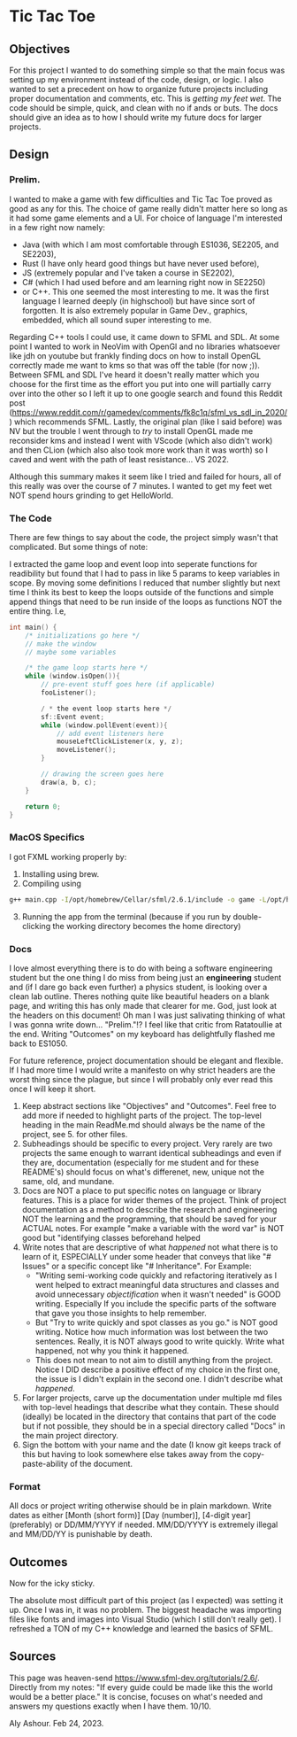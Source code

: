 # Tic Tac Toe
## Objectives
For this project I wanted to do something simple so that the main focus was setting up my environment instead of the code, design, or logic.
I also wanted to set a precedent on how to organize future projects including proper documentation and comments, etc.
This is *getting my feet wet*. The code should be simple, quick, and clean with no if ands or buts. The docs should give an idea as to how I should write my future docs for larger projects.

## Design
### Prelim.
I wanted to make a game with few difficulties and Tic Tac Toe proved as good as any for this. The choice of game really didn't matter here so long as it had some game elements and a UI.
For choice of language I'm interested in a few right now namely:
- Java (with which I am most comfortable through ES1036, SE2205, and SE2203),
- Rust (I have only heard good things but have never used before),
- JS (extremely popular and I've taken a course in SE2202),
- C# (which I had used before and am learning right now in SE2250)
- or C++. This one seemed the most interesting to me. It was the first language I learned deeply (in highschool) but have since sort of forgotten. It is also extremely popular in Game Dev., graphics, embedded, which all sound super interesting to me.

Regarding C++ tools I could use, it came down to SFML and SDL. At some point I wanted to work in NeoVim with OpenGl and no libraries whatsoever like jdh on youtube but frankly finding docs on how to install OpenGL correctly made me want to kms so that was off the table (for now ;)).
Between SFML and SDL I've heard it doesn't really matter which you choose for the first time as the effort you put into one will partially carry over into the other so I left it up to one google search and found this Reddit post (https://www.reddit.com/r/gamedev/comments/fk8c1q/sfml_vs_sdl_in_2020/) which recommends SFML.
Lastly, the original plan (like I said before) was NV but the trouble I went through to *try* to install OpenGL made me reconsider kms and instead I went with VScode (which also didn't work) and then CLion (which also also took more work than it was worth) so I caved and went with the path of least resistance... VS 2022.

Although this summary makes it seem like I tried and failed for hours, all of this really was over the course of 7 minutes. I wanted to get my feet wet NOT spend hours grinding to get HelloWorld.
### The Code
There are few things to say about the code, the project simply wasn't that complicated. But some things of note:

I extracted the game loop and event loop into seperate functions for readibility but found that I had to pass in like 5 params to keep variables in scope. By moving some definitions I reduced that number slightly but next time I think its best to keep the loops outside of the functions and simple append things that need to be run inside of the loops as functions NOT the entire thing. I.e,
```C++
int main() {
	/* initializations go here */
	// make the window
	// maybe some variables

	/* the game loop starts here */
	while (window.isOpen()){
		// pre-event stuff goes here (if applicable)
		fooListener();

		/ * the event loop starts here */
		sf::Event event;
		while (window.pollEvent(event)){
			// add event listeners here
			mouseLeftClickListener(x, y, z);
			moveListener();
		}

		// drawing the screen goes here
		draw(a, b, c);
	}

	return 0;
}
```
### MacOS Specifics
I got FXML working properly by:
1. Installing using brew.
2. Compiling using
```bash
g++ main.cpp -I/opt/homebrew/Cellar/sfml/2.6.1/include -o game -L/opt/homebrew/Cellar/sfml/2.6.1/lib -lsfml-graphics -lsfml-window -lsfml-system
```
3. Running the app from the terminal (because if you run by double-clicking the working directory becomes the home directory)
### Docs
I love almost everything there is to do with being a software engineering student but the one thing I do miss from being just an **engineering** student and (if I dare go back even further) a physics student, is looking over a clean lab outline.
Theres nothing quite like beautiful headers on a blank page, and writing this has only made that clearer for me. God, just look at the headers on this document!
Oh man I was just salivating thinking of what I was gonna write down... "Prelim."!? I feel like that critic from Ratatoullie at the end. Writing "Outcomes" on my keyboard has delightfully flashed me back to ES1050.

For future reference, project documentation should be elegant and flexible. If I had more time I would write a manifesto on why strict headers are the worst thing since the plague, but since I will probably only ever read this once I will keep it short.
1. Keep abstract sections like "Objectives" and "Outcomes". Feel free to add more if needed to highlight parts of the project. The top-level heading in the main ReadMe.md should always be the name of the project, see 5. for other files.
2. Subheadings should be specific to every project. Very rarely are two projects the same enough to warrant identical subheadings and even if they are, documentation (especially for me student and for these README's) should focus on what's differenet, new, unique not the same, old, and mundane.
3. Docs are NOT a place to put specific notes on language or library features. This is a place for wider themes of the project. Think of project documentation as a method to describe the research and engineering NOT the learning and the programming, that should be saved for your ACTUAL notes. For example "make a variable with the word var" is NOT good but "identifying classes beforehand helped
4. Write notes that are descriptive of what *happened* not what there is to learn of it, ESPECIALLY under some header that conveys that like "# Issues" or a specific concept like "# Inheritance". For Example:
	- "Writing semi-working code quickly and refactoring iteratively as I went helped to extract meaningful data structures and classes and avoid unnecessary *objectification* when it wasn't needed" is GOOD writing. Especially If you include the specific parts of the software that gave you those insights to help remember.
	- But "Try to write quickly and spot classes as you go." is NOT good writing. Notice how much information was lost between the two sentences. Really, it is NOT always good to write quickly. Write what happened, not why you think it happened.
	- This does not mean to not aim to distill anything from the project. Notice I DID describe a positive effect of my choice in the first one, the issue is I didn't explain in the second one. I didn't describe what *happened*.
5. For larger projects, carve up the documentation under multiple md files with top-level headings that describe what they contain. These should (ideally) be located in the directory that contains that part of the code but if not possible, they should be in a special directory called "Docs" in the main project directory.
6. Sign the bottom with your name and the date (I know git keeps track of this but having to look somewhere else takes away from the copy-paste-ability of the document.

### Format
All docs or project writing otherwise should be in plain markdown.
Write dates as either [Month (short form)] [Day (number)], [4-digit year] (preferably) or DD/MM/YYYY if needed. MM/DD/YYYY is extremely illegal and MM/DD/YY is punishable by death.

## Outcomes
Now for the icky sticky.

The absolute most difficult part of this project (as I expected) was setting it up. Once I was in, it was no problem. The biggest headache was importing files like fonts and images into Visual Studio (which I still don't really get).
I refreshed a TON of my C++ knowledge and learned the basics of SFML.
## Sources
This page was heaven-send https://www.sfml-dev.org/tutorials/2.6/.
Directly from my notes: "If every guide could be made like this the world would be a better place." It is concise, focuses on what's needed and answers my questions exactly when I have them. 10/10.


Aly Ashour. Feb 24, 2023.
